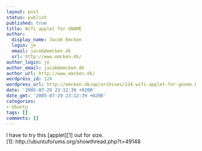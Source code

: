 ```yaml
---
layout: post
status: publish
published: true
title: Wifi applet for GNOME
author:
  display_name: Jacob Emcken
  login: je
  email: jacob@emcken.dk
  url: http://www.emcken.dk/
author_login: je
author_email: jacob@emcken.dk
author_url: http://www.emcken.dk/
wordpress_id: 124
wordpress_url: http://emcken.dk/wp/archives/124-wifi-applet-for-gnome.html
date: '2005-07-29 23:12:39 +0200'
date_gmt: '2005-07-29 23:12:39 +0200'
categories:
- Ubuntu
tags: []
comments: []
---
```

<p>I have to try this [applet][1] out for size.<br />
[1]: http:&#47;&#47;ubuntuforums.org&#47;showthread.php?t=49148</p>
